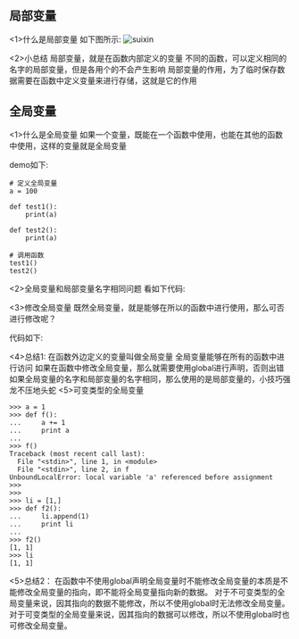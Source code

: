 ## 局部变量

<1>什么是局部变量
如下图所示:
![suixin](http://ox376n2jk.bkt.clouddn.com/%E5%87%BD%E6%95%B0-1.png )


<2>小总结
局部变量，就是在函数内部定义的变量
不同的函数，可以定义相同的名字的局部变量，但是各用个的不会产生影响
局部变量的作用，为了临时保存数据需要在函数中定义变量来进行存储，这就是它的作用


## 全局变量

<1>什么是全局变量
如果一个变量，既能在一个函数中使用，也能在其他的函数中使用，这样的变量就是全局变量

demo如下:

```
# 定义全局变量
a = 100

def test1():
    print(a)

def test2():
    print(a)

# 调用函数
test1()
test2()
```

<2>全局变量和局部变量名字相同问题
看如下代码:



<3>修改全局变量
既然全局变量，就是能够在所以的函数中进行使用，那么可否进行修改呢？

代码如下:



<4>总结1:
在函数外边定义的变量叫做全局变量
全局变量能够在所有的函数中进行访问
如果在函数中修改全局变量，那么就需要使用global进行声明，否则出错
如果全局变量的名字和局部变量的名字相同，那么使用的是局部变量的，小技巧强龙不压地头蛇
<5>可变类型的全局变量
```
>>> a = 1
>>> def f():
...     a += 1
...     print a
...
>>> f()
Traceback (most recent call last):
  File "<stdin>", line 1, in <module>
  File "<stdin>", line 2, in f
UnboundLocalError: local variable 'a' referenced before assignment
>>>
>>>
>>> li = [1,]
>>> def f2():
...     li.append(1)
...     print li
...
>>> f2()
[1, 1]
>>> li
[1, 1]
```
<5>总结2：
在函数中不使用global声明全局变量时不能修改全局变量的本质是不能修改全局变量的指向，即不能将全局变量指向新的数据。
对于不可变类型的全局变量来说，因其指向的数据不能修改，所以不使用global时无法修改全局变量。
对于可变类型的全局变量来说，因其指向的数据可以修改，所以不使用global时也可修改全局变量。